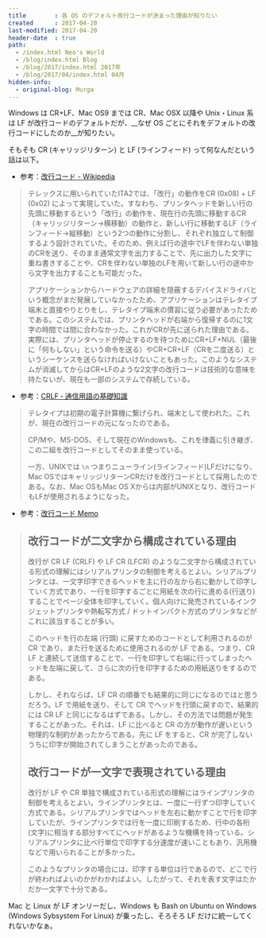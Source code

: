 ```yaml
---
title        : 各 OS のデフォルト改行コードが決まった理由が知りたい
created      : 2017-04-20
last-modified: 2017-04-20
header-date  : true
path:
  - /index.html Neo's World
  - /blog/index.html Blog
  - /blog/2017/index.html 2017年
  - /blog/2017/04/index.html 04月
hidden-info:
  - original-blog: Murga
---
```


Windows は CR+LF、Mac OS9 までは CR、Mac OSX 以降や Unix・Linux 系は LF が改行コードのデフォルトだが、__なぜ OS ごとにそれをデフォルトの改行コードにしたのか__が知りたい。

そもそも CR (キャリッジリターン) と LF (ラインフィード) って何なんだという話は以下。

- 参考：[改行コード - Wikipedia](https://ja.wikipedia.org/wiki/%E6%94%B9%E8%A1%8C%E3%82%B3%E3%83%BC%E3%83%89)

> テレックスに用いられていたITA2では、「改行」の動作をCR (0x08) + LF (0x02) によって実現していた。すなわち、プリンタヘッドを新しい行の先頭に移動するという「改行」の動作を、現在行の先頭に移動するCR（キャリッジリターン→横移動）の動作と、新しい行に移動するLF（ラインフィード→縦移動）という2つの動作に分割し、それぞれ独立して制御するよう設計されていた。そのため、例えば行の途中でLFを伴わない単独のCRを送り、そのまま通常文字を出力することで、先に出力した文字に重ね書きすることや、CRを伴わない単独のLFを用いて新しい行の途中から文字を出力することも可能だった。
> 
> アプリケーションからハードウェアの詳細を隠蔽するデバイスドライバという概念がまだ発展していなかったため、アプリケーションはテレタイプ端末と直接やりとりをし、テレタイプ端末の慣習に従う必要があったためである。このシステムでは、プリンタヘッドが右端から復帰するのに1文字の時間では間に合わなかった。これがCRが先に送られた理由である。実際には、プリンタヘッドが停止するのを待つためにCR+LF+NUL（最後に「何もしない」という命令を送る）やCR+CR+LF（CRを二度送る）というシーケンスを送らなければいけないこともあった。このようなシステムが消滅してからはCR+LFのような2文字の改行コードは技術的な意味を持たないが、現在も一部のシステムで存続している。

- 参考：[CRLF ‐ 通信用語の基礎知識](http://www.wdic.org/w/WDIC/CRLF)

> テレタイプは初期の電子計算機に繋げられ、端末として使われた。これが、現在の改行コードの元になったのである。
> 
> CP/Mや、MS-DOS、そして現在のWindowsも、これを律義に引き継ぎ、この二組を改行コードとしてそのまま使っている。
> 
> 一方、UNIXでは `\n` つまりニューライン(ラインフィード)LFだけになり、Mac OSではキャリッジリターンCRだけを改行コードとして採用したのである。なお、Mac OSもMac OS Xからは内部がUNIXとなり、改行コードもLFが使用されるようになった。

- 参考：[改行コード Memo](http://seclan.dll.jp/cccrlf.htm)

> ## 改行コードが二文字から構成されている理由
> 
> 改行が CR LF (CRLF) や LF CR (LFCR) のような二文字から構成されている形式の理解にはシリアルプリンタの制御を考えるとよい。シリアルプリンタとは、一文字印字できるヘッドを主に行の左から右に動かして印字していく方式であり、一行を印字するごとに用紙を次の行に進める(行送り)することでページ全体を印字していく。個人向けに発売されているインクジェットプリンタや熱転写方式 / ドットインパクト方式のプリンタなどがこれに該当することが多い。
> 
> このヘッドを行の左端 (行頭) に戻すためのコードとして利用されるのが CR であり、また行を送るために使用されるのが LF である。つまり、CR LF と連続して送信することで、一行を印字して右端に行ってしまったヘッドを左端に戻して、さらに次の行を印字するための用紙送りをするのである。
> 
> しかし、それならば、LF CR の順番でも結果的に同じになるのではと思うだろう。LF で用紙を送り、そして CR でヘッドを行頭に戻すので、結果的には CR LF と同じになるはずである。しかし、その方法では問題が発生することがあった。それは、LF に比べると CR の方が動作が遅いという物理的な制約があったからである。先に LF をすると、CR が完了しないうちに印字が開始されてしまうことがあったのである。
> 
> ## 改行コードが一文字で表現されている理由
> 
> 改行が LF や CR 単独で構成されている形式の理解にはラインプリンタの制御を考えるとよい。ラインプリンタとは、一度に一行ずつ印字していく方式である。シリアルプリンタではヘッドを左右に動かすことで行を印字していたが、ラインプリンタでは行を一度に印刷するため、行中の各桁(文字)に相当する部分すべてにヘッドがあるような機構を持っている。シリアルプリンタに比べ行単位で印字する分速度が速いこともあり、汎用機などで用いられることが多かった。
> 
> このようなプリンタの場合には、印字する単位は行であるので、どこで行が終わればよいのかがわかればよい。したがって、それを表す文字はたかだか一文字で十分である。

Mac と Linux が LF オンリーだし、Windows も Bash on Ubuntu on Windows (Windows Sybsystem For Linux) が乗ったし、そろそろ LF だけに統一してくれないかなぁ。
